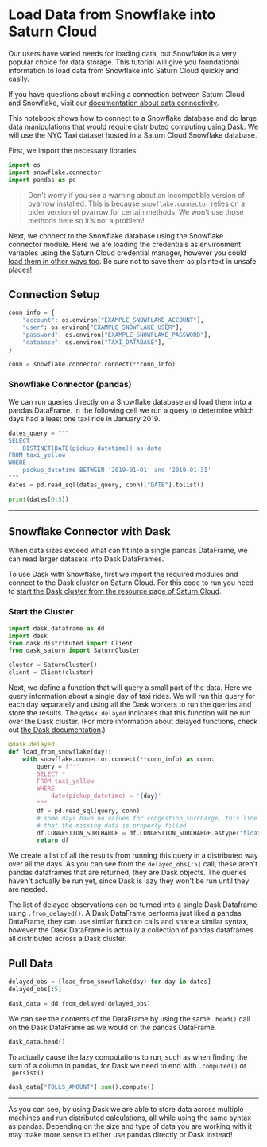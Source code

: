 # Load Data from Snowflake into Saturn Cloud


Our users have varied needs for loading data, but Snowflake is a very popular choice for data storage. This tutorial will give you foundational information to load data from Snowflake into Saturn Cloud quickly and easily.

If you have questions about making a connection between Saturn Cloud and Snowflake, visit our [documentation about data connectivity](https://saturncloud.io/docs/getting-started/connect_data/).

This notebook shows how to connect to a Snowflake database and do large data manipulations that would require distributed computing using Dask. We will use the NYC Taxi dataset hosted in a Saturn Cloud Snowflake database.

First, we import the necessary libraries:


```python
import os
import snowflake.connector
import pandas as pd
```

> Don't worry if you see a warning about an incompatible version of pyarrow installed. This is because `snowflake.connector` relies on a older version of pyarrow for certain methods. We won't use those methods here so it's not a problem!

Next, we connect to the Snowflake database using the Snowflake connector module. Here we are loading the credentials as environment variables using the Saturn Cloud credential manager, however you could [load them in other ways too](https://saturncloud.io/docs/getting-started/credentials/). Be sure not to save them as plaintext in unsafe places!

## Connection Setup


```python
conn_info = {
    "account": os.environ["EXAMPLE_SNOWFLAKE_ACCOUNT"],
    "user": os.environ["EXAMPLE_SNOWFLAKE_USER"],
    "password": os.environ["EXAMPLE_SNOWFLAKE_PASSWORD"],
    "database": os.environ["TAXI_DATABASE"],
}

conn = snowflake.connector.connect(**conn_info)
```

### Snowflake Connector (pandas)

We can run queries directly on a Snowflake database and load them into a pandas DataFrame. In the following cell we run a query to determine which days had a least one taxi ride in January 2019.


```python
dates_query = """
SELECT
    DISTINCT(DATE(pickup_datetime)) as date
FROM taxi_yellow
WHERE
    pickup_datetime BETWEEN '2019-01-01' and '2019-01-31'
"""
dates = pd.read_sql(dates_query, conn)["DATE"].tolist()

print(dates[0:5])
```

<hr>

## Snowflake Connector with Dask

When data sizes exceed what can fit into a single pandas DataFrame, we can read larger datasets into Dask DataFrames.

To use Dask with Snowflake, first we import the required modules and connect to the Dask cluster on Saturn Cloud. For this code to run you need to [start the Dask cluster from the resource page of Saturn Cloud](https://saturncloud.io/docs/examples/dask/create_cluster_ui/).

### Start the Cluster


```python
import dask.dataframe as dd
import dask
from dask.distributed import Client
from dask_saturn import SaturnCluster

cluster = SaturnCluster()
client = Client(cluster)
```

Next, we define a function that will query a small part of the data. Here we query information about a single day of taxi rides. We will run this query for each day separately and using all the Dask workers to run the queries and store the results. The `@dask.delayed` indicates that this function will be run over the Dask cluster. (For more information about delayed functions, check out [the Dask documentation](https://docs.dask.org/en/latest/).)


```python
@dask.delayed
def load_from_snowflake(day):
    with snowflake.connector.connect(**conn_info) as conn:
        query = f"""
        SELECT *
        FROM taxi_yellow
        WHERE
            date(pickup_datetime) = '{day}'
        """
        df = pd.read_sql(query, conn)
        # some days have no values for congestion_surcharge, this line ensures
        # that the missing data is properly filled
        df.CONGESTION_SURCHARGE = df.CONGESTION_SURCHARGE.astype("float64")
        return df
```

We create a list of all the results from running this query in a distributed way over all the days. As you can see from the `delayed_obs[:5]` call, these aren't pandas dataframes that are returned, they are Dask objects. The queries haven't actually be run yet, since Dask is lazy they won't be run until they are needed.

The list of delayed observations can be turned into a single Dask Dataframe using `.from_delayed()`. A Dask DataFrame performs just liked a pandas DataFrame, they can use similar function calls and share a similar syntax, however the Dask DataFrame is actually a collection of pandas dataframes all distributed across a Dask cluster.

## Pull Data


```python
delayed_obs = [load_from_snowflake(day) for day in dates]
delayed_obs[:5]

dask_data = dd.from_delayed(delayed_obs)
```

We can see the contents of the DataFrame by using the same `.head()` call on the Dask DataFrame as we would on the pandas DataFrame.


```python
dask_data.head()
```

To actually cause the lazy computations to run, such as when finding the sum of a column in pandas, for Dask we need to end with `.computed()` or `.persist()`


```python
dask_data["TOLLS_AMOUNT"].sum().compute()
```

<hr>
As you can see, by using Dask we are able to store data across multiple machines and run distributed calculations, all while using the same syntax as pandas. Depending on the size and type of data you are working with it may make more sense to either use pandas directly or Dask instead!
